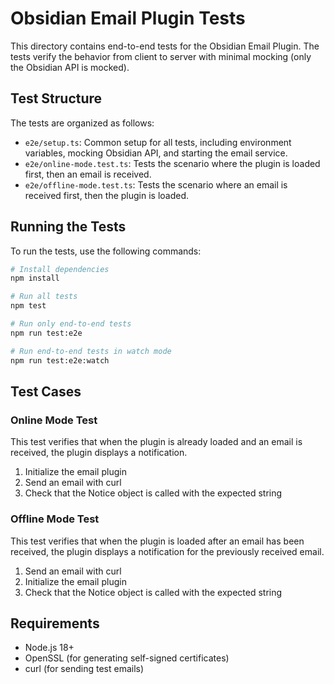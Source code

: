 # Obsidian Email Plugin Tests

This directory contains end-to-end tests for the Obsidian Email Plugin. The tests verify the behavior from client to server with minimal mocking (only the Obsidian API is mocked).

## Test Structure

The tests are organized as follows:

- `e2e/setup.ts`: Common setup for all tests, including environment variables, mocking Obsidian API, and starting the email service.
- `e2e/online-mode.test.ts`: Tests the scenario where the plugin is loaded first, then an email is received.
- `e2e/offline-mode.test.ts`: Tests the scenario where an email is received first, then the plugin is loaded.

## Running the Tests

To run the tests, use the following commands:

```bash
# Install dependencies
npm install

# Run all tests
npm test

# Run only end-to-end tests
npm run test:e2e

# Run end-to-end tests in watch mode
npm run test:e2e:watch
```

## Test Cases

### Online Mode Test

This test verifies that when the plugin is already loaded and an email is received, the plugin displays a notification.

1. Initialize the email plugin
2. Send an email with curl
3. Check that the Notice object is called with the expected string

### Offline Mode Test

This test verifies that when the plugin is loaded after an email has been received, the plugin displays a notification for the previously received email.

1. Send an email with curl
2. Initialize the email plugin
3. Check that the Notice object is called with the expected string

## Requirements

- Node.js 18+
- OpenSSL (for generating self-signed certificates)
- curl (for sending test emails)
